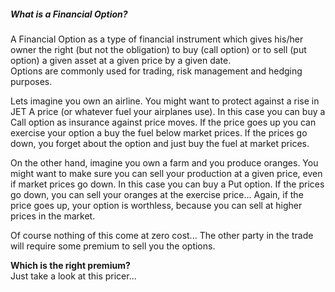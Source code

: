 ##### What is a Financial Option?

A Financial Option as a type of financial instrument which gives his/her owner the right (but not the obligation) to buy (call option) or to sell (put option) a given asset at a given price by a given date.  
Options are commonly used for trading, risk management and hedging purposes.

Lets imagine you own an airline. You might want to protect against a rise in JET A price (or whatever fuel your airplanes use). In this case you can buy a Call option as insurance against price moves. If the price goes up you can exercise your option a buy the fuel below market prices. If the prices go down, you forget about the option and just buy the fuel at market prices.

On the other hand, imagine you own a farm and you produce oranges. You might want to make sure you can sell your production at a given price, even if market prices go down. In this case you can buy a Put option. If the prices go down, you can sell your oranges at the exercise price... Again, if the price goes up, your option is worthless, because you can sell at higher prices in the market.

Of course nothing of this come at zero cost... The other party in the trade will require some premium to sell you the options.

**Which is the right premium?**  
Just take a look at this pricer...  